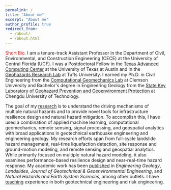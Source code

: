 ```yaml
---
permalink: /
title: "About me"
excerpt: "About me"
author_profile: true
redirect_from: 
  - /about/
  - /about.html
---
```


<span style="color:red"> Short Bio.</span> I am a tenure-track Assistant Professor in the Department of Civil, Environmental, and Construction Engineering (CECE) at the University of Central Florida (UCF). I was a Postdoctoral Fellow in the [Texas Advanced Computing Center](https://www.tacc.utexas.edu/) at the University of Texas at Austin and in the [Geohazards Research Lab](https://sites.tufts.edu/geohazards/) at Tufts University. I earned my Ph.D. in Civil Engineering from the [Computational Geomechanics Lab](https://cecas.clemson.edu/geomechanics/) at Clemson University and Bachelor's degree in Engineering Geology from the [State Key Laboratory of Geohazard Prevention and Geoenvironment Protection](http://www.sklgp.cdut.edu.cn) at Chengdu University of Technology. 

The goal of my [research](research) is to understand the driving mechanisms of multiple natural hazards and to provide novel tools for infrastructure resilience design and natural hazard mitigation. To accomplish this, I have used a combination of applied machine learning, computational geomechanics, remote sensing, signal processing, and geospatial analytics with broad applications in geotechnical earthquake engineering and engineering geology. My research efforts span from full-cycle landslide hazard management, real-time liquefaction detection, site response and ground-motion modeling, and remote sensing and geospatial analytics. While primarily focused on multiple natural hazard modeling, it also examines performance-based resilience design and near-real-time hazard response. My academic work has been [published](publications) in *Engineering Geology*, *Landslides*, *Journal of Geotechnical & Geoenvironmental Engineering*, and *Natural Hazards and Earth System Sciences*, among other outlets. I have [teaching](teaching) experience in both geotechnical engineering and risk engineering.